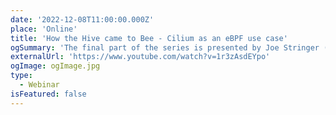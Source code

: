 ```yaml
---
date: '2022-12-08T11:00:00.000Z'
place: 'Online'
title: 'How the Hive came to Bee - Cilium as an eBPF use case'
ogSummary: 'The final part of the series is presented by Joe Stringer (Cilium maintainer)'
externalUrl: 'https://www.youtube.com/watch?v=1r3zAsdEYpo'
ogImage: ogImage.jpg
type:
  - Webinar
isFeatured: false
---
```


